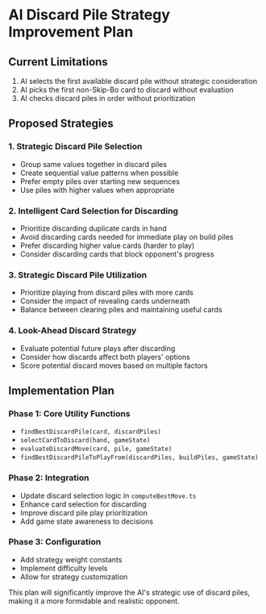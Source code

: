 # AI Discard Pile Strategy Improvement Plan

## Current Limitations
1. AI selects the first available discard pile without strategic consideration
2. AI picks the first non-Skip-Bo card to discard without evaluation
3. AI checks discard piles in order without prioritization

## Proposed Strategies

### 1. Strategic Discard Pile Selection
- Group same values together in discard piles
- Create sequential value patterns when possible
- Prefer empty piles over starting new sequences
- Use piles with higher values when appropriate

### 2. Intelligent Card Selection for Discarding
- Prioritize discarding duplicate cards in hand
- Avoid discarding cards needed for immediate play on build piles
- Prefer discarding higher value cards (harder to play)
- Consider discarding cards that block opponent's progress

### 3. Strategic Discard Pile Utilization
- Prioritize playing from discard piles with more cards
- Consider the impact of revealing cards underneath
- Balance between clearing piles and maintaining useful cards

### 4. Look-Ahead Discard Strategy
- Evaluate potential future plays after discarding
- Consider how discards affect both players' options
- Score potential discard moves based on multiple factors

## Implementation Plan

### Phase 1: Core Utility Functions
- `findBestDiscardPile(card, discardPiles)`
- `selectCardToDiscard(hand, gameState)`
- `evaluateDiscardMove(card, pile, gameState)`
- `findBestDiscardPileToPlayFrom(discardPiles, buildPiles, gameState)`

### Phase 2: Integration
- Update discard selection logic in `computeBestMove.ts`
- Enhance card selection for discarding
- Improve discard pile play prioritization
- Add game state awareness to decisions

### Phase 3: Configuration
- Add strategy weight constants
- Implement difficulty levels
- Allow for strategy customization

This plan will significantly improve the AI's strategic use of discard piles, making it a more formidable and realistic opponent.